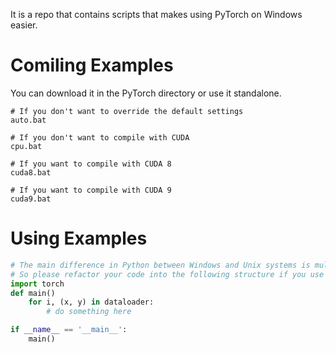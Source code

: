 It is a repo that contains scripts that makes using PyTorch on Windows easier.

# Comiling Examples
You can download it in the PyTorch directory or use it standalone.
```CMD
# If you don't want to override the default settings
auto.bat

# If you don't want to compile with CUDA
cpu.bat

# If you want to compile with CUDA 8
cuda8.bat

# If you want to compile with CUDA 9
cuda9.bat

```

# Using Examples
```Python
# The main difference in Python between Windows and Unix systems is multiprocessing
# So please refactor your code into the following structure if you use DataLoader
import torch
def main()
    for i, (x, y) in dataloader:
        # do something here

if __name__ == '__main__':
    main()
```